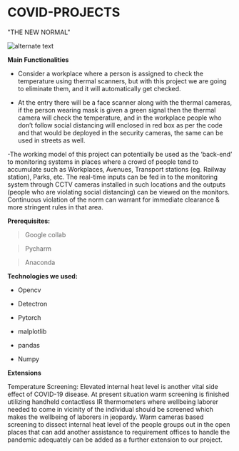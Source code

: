 # COVID-PROJECTS

"THE NEW NORMAL"

![alternate text](https://blogsmedia.lse.ac.uk/blogs.dir/35/files/2020/05/social-distancing-5132570_1280.png)


**Main Functionalities**

- Consider a workplace where a person is assigned to check the temperature using thermal scanners, but with this project we are going to eliminate them, and it will automatically get checked.


-  At the entry there will be a face scanner along with the thermal cameras, if the person wearing mask is given a green signal then the thermal camera will check the temperature, and in the workplace people who don’t follow social distancing will enclosed in red box as per the code and that would be deployed in the security cameras, the same can be used in streets as well.

-The working model of this project can potentially be used as the ‘back-end’ to monitoring systems in places where a crowd of people tend to accumulate such as Workplaces, Avenues, Transport stations (eg. Railway station), Parks, etc. The real-time inputs can be fed in to the monitoring system through CCTV cameras installed in such locations and the outputs (people who are violating social distancing) can be viewed on the monitors. Continuous violation of the norm can warrant for immediate clearance & more stringent rules in that area.


**Prerequisites:**

> Google collab

> Pycharm 

> Anaconda

**Technologies we used:**

- Opencv

- Detectron

- Pytorch

- malplotlib

- pandas

- Numpy


**Extensions**

Temperature Screening: Elevated internal heat level is another vital side effect of COVID-19 disease. At present situation warm screening is finished utilizing handheld contactless IR thermometers where wellbeing laborer needed to come in vicinity of the individual should be screened which makes the wellbeing of laborers in jeopardy. Warm cameras based screening to dissect internal heat level of the people groups out in the open places that can add another assistance to requirement offices to handle the pandemic adequately can be added as a further extension to our project.




